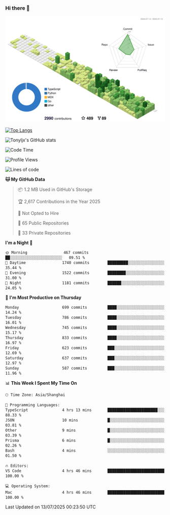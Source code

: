 ### Hi there 👋

![](./profile-3d-contrib/profile-green-animate.svg)

 

[![Top Langs](https://github-readme-stats.vercel.app/api/top-langs/?username=tonyljx)](https://github.com/anuraghazra/github-readme-stats)

![Tonyljx's GitHub stats](https://github-readme-stats.vercel.app/api?username=tonyljx&theme=default&show_icons=true)

 

<!--START_SECTION:waka-->
![Code Time](http://img.shields.io/badge/Code%20Time-1%2C385%20hrs%2027%20mins-blue)

![Profile Views](http://img.shields.io/badge/Profile%20Views-1-blue)

![Lines of code](https://img.shields.io/badge/From%20Hello%20World%20I%27ve%20Written-2.0%20million%20lines%20of%20code-blue)

**🐱 My GitHub Data** 

> 📦 1.2 MB Used in GitHub's Storage 
 > 
> 🏆 2,617 Contributions in the Year 2025
 > 
> 🚫 Not Opted to Hire
 > 
> 📜 65 Public Repositories 
 > 
> 🔑 33 Private Repositories 
 > 
**I'm a Night 🦉** 

```text
🌞 Morning                467 commits         ██░░░░░░░░░░░░░░░░░░░░░░░   09.51 % 
🌆 Daytime                1740 commits        █████████░░░░░░░░░░░░░░░░   35.44 % 
🌃 Evening                1522 commits        ████████░░░░░░░░░░░░░░░░░   31.00 % 
🌙 Night                  1181 commits        ██████░░░░░░░░░░░░░░░░░░░   24.05 % 
```
📅 **I'm Most Productive on Thursday** 

```text
Monday                   699 commits         ████░░░░░░░░░░░░░░░░░░░░░   14.24 % 
Tuesday                  786 commits         ████░░░░░░░░░░░░░░░░░░░░░   16.01 % 
Wednesday                745 commits         ████░░░░░░░░░░░░░░░░░░░░░   15.17 % 
Thursday                 833 commits         ████░░░░░░░░░░░░░░░░░░░░░   16.97 % 
Friday                   623 commits         ███░░░░░░░░░░░░░░░░░░░░░░   12.69 % 
Saturday                 637 commits         ███░░░░░░░░░░░░░░░░░░░░░░   12.97 % 
Sunday                   587 commits         ███░░░░░░░░░░░░░░░░░░░░░░   11.96 % 
```


📊 **This Week I Spent My Time On** 

```text
🕑︎ Time Zone: Asia/Shanghai

💬 Programming Languages: 
TypeScript               4 hrs 13 mins       ██████████████████████░░░   88.33 % 
JSON                     10 mins             █░░░░░░░░░░░░░░░░░░░░░░░░   03.81 % 
Other                    9 mins              █░░░░░░░░░░░░░░░░░░░░░░░░   03.39 % 
Prisma                   6 mins              █░░░░░░░░░░░░░░░░░░░░░░░░   02.26 % 
Bash                     4 mins              ░░░░░░░░░░░░░░░░░░░░░░░░░   01.50 % 

🔥 Editors: 
VS Code                  4 hrs 46 mins       █████████████████████████   100.00 % 

💻 Operating System: 
Mac                      4 hrs 46 mins       █████████████████████████   100.00 % 
```


 Last Updated on 13/07/2025 00:23:50 UTC
<!--END_SECTION:waka-->
